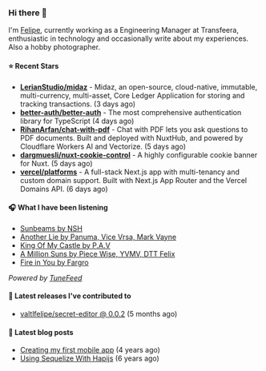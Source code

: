 ### Hi there 👋

I'm [Felipe](https://felipevm.com), currently working as a Engineering Manager at Transfeera, enthusiastic in technology and occasionally write about my experiences. Also a hobby photographer.

#### ⭐ Recent Stars
- **[LerianStudio/midaz](https://github.com/LerianStudio/midaz)** - Midaz, an open-source, cloud-native, immutable, multi-currency, multi-asset, Core Ledger Application for storing and tracking transactions.  (3 days ago)
- **[better-auth/better-auth](https://github.com/better-auth/better-auth)** - The most comprehensive authentication library for TypeScript (4 days ago)
- **[RihanArfan/chat-with-pdf](https://github.com/RihanArfan/chat-with-pdf)** - Chat with PDF lets you ask questions to PDF documents. Built and deployed with NuxtHub, and powered by Cloudflare Workers AI and Vectorize. (5 days ago)
- **[dargmuesli/nuxt-cookie-control](https://github.com/dargmuesli/nuxt-cookie-control)** - A highly configurable cookie banner for Nuxt. (5 days ago)
- **[vercel/platforms](https://github.com/vercel/platforms)** - A full-stack Next.js app with multi-tenancy and custom domain support. Built with Next.js App Router and the Vercel Domains API. (6 days ago)

#### 🎧 What I have been listening
- [Sunbeams by NSH](https://open.spotify.com/track/16hV7KbASg4EWoEymJerRA)
- [Another Lie by Panuma, Vice Vrsa, Mark Vayne](https://open.spotify.com/track/7L7K5rblvGEuRGGJLyR6lV)
- [King Of My Castle by P.A.V](https://open.spotify.com/track/5LxyquGewR6aslYfqXfW24)
- [A Million Suns by Piece Wise, YVMV, DTT Felix](https://open.spotify.com/track/4pfkkhXNUrzzQH11CjBYcv)
- [Fire in You by Fargro](https://open.spotify.com/track/5TwKgFNIieJyFP9Phhvhjo)

_Powered by [TuneFeed](https://tunefeed.app?ref=valtlfelipe-gh-profile)_ 

#### 🚀 Latest releases I've contributed to


- [valtlfelipe/secret-editor @ 0.0.2](https://github.com/valtlfelipe/secret-editor/releases/tag/0.0.2) (5 months ago)

#### 📄 Latest blog posts
- [Creating my first mobile app](https://felipevm.com/posts/creating-my-first-mobile-app/) (4 years ago)
- [Using Sequelize With Hapijs](https://felipevm.com/posts/using-sequelize-with-hapijs/) (6 years ago)
